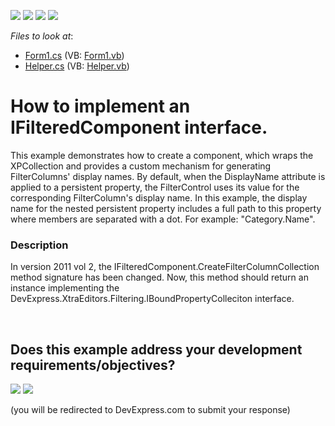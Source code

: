<!-- default badges list -->
![](https://img.shields.io/endpoint?url=https://codecentral.devexpress.com/api/v1/VersionRange/128621164/11.2.5%2B)
[![](https://img.shields.io/badge/Open_in_DevExpress_Support_Center-FF7200?style=flat-square&logo=DevExpress&logoColor=white)](https://supportcenter.devexpress.com/ticket/details/E1350)
[![](https://img.shields.io/badge/📖_How_to_use_DevExpress_Examples-e9f6fc?style=flat-square)](https://docs.devexpress.com/GeneralInformation/403183)
[![](https://img.shields.io/badge/💬_Leave_Feedback-feecdd?style=flat-square)](#does-this-example-address-your-development-requirementsobjectives)
<!-- default badges end -->
<!-- default file list -->
*Files to look at*:

* [Form1.cs](./CS/Q200298/Form1.cs) (VB: [Form1.vb](./VB/Q200298/Form1.vb))
* [Helper.cs](./CS/Q200298/Helper.cs) (VB: [Helper.vb](./VB/Q200298/Helper.vb))
<!-- default file list end -->
# How to implement an IFilteredComponent interface.


<p>This example demonstrates how to create a component, which wraps the XPCollection and provides a custom mechanism for generating FilterColumns' display names. By default, when the DisplayName attribute is applied to a persistent property, the FilterControl uses  its value for the corresponding FilterColumn's display name. In this example, the display name for the nested persistent property includes a full path to this property where members are separated with a dot. For example: "Category.Name".</p>


<h3>Description</h3>

<p>In version 2011 vol 2, the IFilteredComponent.CreateFilterColumnCollection method signature has been changed. Now, this method should return an instance implementing the DevExpress.XtraEditors.Filtering.IBoundPropertyColleciton interface.</p>

<br/>


<!-- feedback -->
## Does this example address your development requirements/objectives?

[<img src="https://www.devexpress.com/support/examples/i/yes-button.svg"/>](https://www.devexpress.com/support/examples/survey.xml?utm_source=github&utm_campaign=winforms-filtercontrol-implement-ifilteredcomponent&~~~was_helpful=yes) [<img src="https://www.devexpress.com/support/examples/i/no-button.svg"/>](https://www.devexpress.com/support/examples/survey.xml?utm_source=github&utm_campaign=winforms-filtercontrol-implement-ifilteredcomponent&~~~was_helpful=no)

(you will be redirected to DevExpress.com to submit your response)
<!-- feedback end -->
